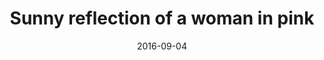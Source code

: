 ---
title: "Sunny reflection of a woman in pink"
date: 2016-09-04
picture: /assets/camera-roll/2016/09/2016-09-04-sunny-reflection-of-a-woman-in-pink/20160905_000316862_iOS.jpg
related:
  - Sunny reflection of a man with a backpack
  - Sunny reflection of a woman in sandals
  - Sunny reflection of downtown Seattle
  - Sunny reflection of two passing women
thumbnail: /assets/camera-roll/2016/09/2016-09-04-sunny-reflection-of-a-woman-in-pink/20160905_000316862_iOS-thumbnail.jpg
type: picture
tags:
  - reflection
  - woman
  - car
  - cone
  - shadows
  - sidewalk
  - sign
  - window
  - photograph
  - Capitol Hill
---
